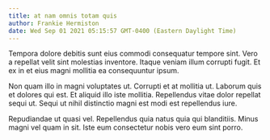 ```yaml
---
title: at nam omnis totam quis
author: Frankie Hermiston
date: Wed Sep 01 2021 05:15:57 GMT-0400 (Eastern Daylight Time)
---
```

Tempora dolore debitis sunt eius commodi consequatur tempore sint. Vero a repellat velit sint molestias inventore. Itaque veniam illum corrupti fugit. Et ex in et eius magni mollitia ea consequuntur ipsum.

 Non quam illo in magni voluptates ut. Corrupti et at mollitia ut. Laborum quis et dolores qui est. Et aliquid illo iste mollitia. Repellendus vitae dolor repellat sequi ut. Sequi ut nihil distinctio magni est modi est repellendus iure.

 Repudiandae ut quasi vel. Repellendus quia natus quia qui blanditiis. Minus magni vel quam in sit. Iste eum consectetur nobis vero eum sint porro.